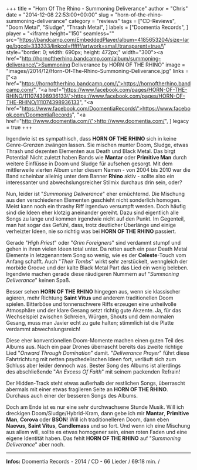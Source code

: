 +++
title = "Horn Of The Rhino - Summoning Deliverance"
author = "Chris"
date = "2014-12-08 22:53:00+00:00"
slug = "horn-of-the-rhino-summoning-deliverance"
category = "reviews"
tags = ["CD-Reviews", "Doom Metal", "Sludge", "Thrash Metal", ]
labels = ["Doomentia Records", ]
player = "<iframe height=\"150\" seamless=\"\" src=\"https://bandcamp.com/EmbeddedPlayer/album=4185653204/size=large/bgcol=333333/linkcol=ffffff/artwork=small/transparent=true/\" style=\"border: 0; width: 690px; height: 472px;\" width=\"300\"><a href=\"http://hornoftherhino.bandcamp.com/album/summoning-deliverance\">Summoning Deliverance by HORN OF THE RHINO</a></iframe>"
image = "images//2014/12/Horn-Of-The-Rhino-Summoning-Deliverance.jpg"
links = ["<a href=\"https://hornoftherhino.bandcamp.com/\">https://hornoftherhino.bandcamp.com/</a>", "<a href=\"https://www.facebook.com/pages/HORN-OF-THE-RHINO/111074398936133\">https://www.facebook.com/pages/HORN-OF-THE-RHINO/111074398936133</a>", "<a href=\"https://www.facebook.com/DoomentiaRecords\">https://www.facebook.com/DoomentiaRecords</a>", "<a href=\"http://www.doomentia.com/\">http://www.doomentia.com/</a>", ]
legacy = true
+++

Irgendwie ist es sympathisch, dass **HORN OF THE RHINO** sich in keine Genre-Grenzen zwängen lassen. Sie mischen munter Doom, Sludge, etwas Thrash und dezenten Elementen aus Death und Black Metal. Das birgt Potential! Nicht zuletzt haben Bands wie **Mantar** oder **Primitive Man** durch weitere Einflüsse in Doom und Sludge für aufsehen gesorgt. Mit dem mittlerweile vierten Album unter diesem Namen - von 2004 bis 2010 war die Band scheinbar alleinig unter dem Banner **Rhino** aktiv - sollte also ein interessanter und abwechslungsreicher Stilmix durchaus drin sein, oder?

Nun, leider ist "_Summoning Deliverance_" eher ernüchternd. Die Mischung aus den verschiedenen Elementen geschieht nicht sonderlich homogen. Meist kann noch ein thrashy Riff irgendwo versumpft werden. Doch häufig sind die Ideen eher klotzig aneinander gereiht. Dazu sind eigentlich alle Songs zu lange und kommen irgendwie nicht auf den Punkt. Im Gegenteil, man hat sogar das Gefühl, dass, trotz deutlicher Überlänge und einige verheizter Ideen, nie so richtig was bei **HORN OF THE RHINO** passiert.

Gerade "_High Priest_" oder "_Grim Foreigners_" sind verdammt stumpf und gehen in ihren vielen Ideen total unter. Da retten auch ein paar Death Metal Elemente in letzgenanntem Song so wenig, wie es der **Celeste**-Touch vom Anfang schafft. Auch "_Their Tombs_" wirkt sehr zerstückelt, wenngleich der morbide Groove und der kalte Black Metal Part das Lied ein wenig beleben. Irgendwie machen gerade diese räudigeren Nummern auf "_Summoning Deliverance_" keinen Spaß.

Besser sehen **HORN OF THE RHINO** hingegen aus, wenn sie klassischer agieren, mehr Richtung **Saint Vitus** und anderem traditionellen Doom spielen. Bitterböse und tonnenschwere Riffs erzeugen eine unheilvolle Atmosphäre und der klare Gesang setzt richtig gute Akzente. Ja, für das Wechselspiel zwischen Schreien, Würgen, Shouts und dem normalen Gesang, muss man Javier echt zu gute halten; stimmlich ist die Platte verdammt abwechslungsreich!

Diese eher konventionellen Doom-Momente machen einen guten Teil des Albums aus. Nach ein paar Drones überrascht bereits das zweite richtige Lied "_Onward Through Domination_" damit. "_Deliverance Prayer_" führt diese Fahrtrichtung mit netten psychedelischen Ideen fort, verläuft sich zum Schluss aber leider dennoch was. Bester Song des Albums ist allerdings des abschließende "_An Excess Of Faith_" mit seinem packenden Refrain!

Der Hidden-Track steht etwas außerhalb der restlichen Songs, überrascht abermals mit einer etwas fragileren Seite an **HORN OF THE RHINO**. Durchaus auch einer der besseren Songs des Albums.

Doch am Ende ist es nur eine sehr durchwachsene Stunde Musik. Will ich dreckigen Doom/Sludge/Hybrid-Kram, dann gebe ich mir **Mantar**, **Primitive Man**, **Corova** oder **BSON**! Will ich traditionelleren Doom, dann eben **Naevus**, **Saint Vitus**, **Candlemass** und so fort. Und wenn ich eine Mischung aus allem will, sollte es etwas homogener sein, einen roten Faden und eine eigene Identität haben. Das fehlt **HORN OF THE RHINO** auf "_Summoning Deliverance_" aber noch.





---
**Infos:**
Doomentia Records - 2014 / 
CD - 66 Lieder / 69:18 min. / 
